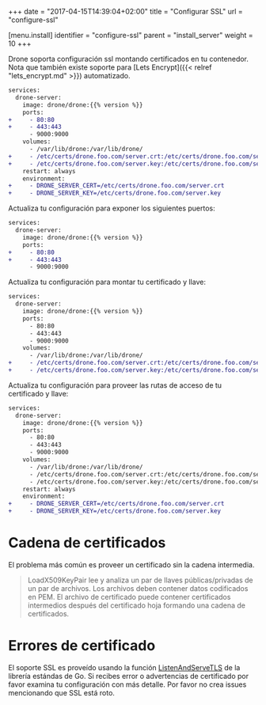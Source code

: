 +++
date = "2017-04-15T14:39:04+02:00"
title = "Configurar SSL"
url = "configure-ssl"

[menu.install]
  identifier = "configure-ssl"
  parent = "install_server"
  weight = 10
+++

Drone soporta configuración ssl montando certificados en tu contenedor. Nota que también existe soporte para [Lets Encrypt]({{< relref "lets_encrypt.md" >}}) automatizado.

```diff
services:
  drone-server:
    image: drone/drone:{{% version %}}
    ports:
+     - 80:80
+     - 443:443
      - 9000:9000
    volumes:
      - /var/lib/drone:/var/lib/drone/
+     - /etc/certs/drone.foo.com/server.crt:/etc/certs/drone.foo.com/server.crt
+     - /etc/certs/drone.foo.com/server.key:/etc/certs/drone.foo.com/server.key
    restart: always
    environment:
+     - DRONE_SERVER_CERT=/etc/certs/drone.foo.com/server.crt
+     - DRONE_SERVER_KEY=/etc/certs/drone.foo.com/server.key
```

Actualiza tu configuración para exponer los siguientes puertos:

```diff
services:
  drone-server:
    image: drone/drone:{{% version %}}
    ports:
+     - 80:80
+     - 443:443
      - 9000:9000
```

Actualiza tu configuración para montar tu certificado y llave:

```diff
services:
  drone-server:
    image: drone/drone:{{% version %}}
    ports:
      - 80:80
      - 443:443
      - 9000:9000
    volumes:
      - /var/lib/drone:/var/lib/drone/
+     - /etc/certs/drone.foo.com/server.crt:/etc/certs/drone.foo.com/server.crt
+     - /etc/certs/drone.foo.com/server.key:/etc/certs/drone.foo.com/server.key
```

Actualiza tu configuración para proveer las rutas de acceso de tu certificado y llave:

```diff
services:
  drone-server:
    image: drone/drone:{{% version %}}
    ports:
      - 80:80
      - 443:443
      - 9000:9000
    volumes:
      - /var/lib/drone:/var/lib/drone/
      - /etc/certs/drone.foo.com/server.crt:/etc/certs/drone.foo.com/server.crt
      - /etc/certs/drone.foo.com/server.key:/etc/certs/drone.foo.com/server.key
    restart: always
    environment:
+     - DRONE_SERVER_CERT=/etc/certs/drone.foo.com/server.crt
+     - DRONE_SERVER_KEY=/etc/certs/drone.foo.com/server.key
```

# Cadena de certificados

El problema más común es proveer un certificado sin la cadena intermedia.

> LoadX509KeyPair lee y analiza un par de llaves públicas/privadas de un par de archivos. Los archivos deben contener datos codificados en PEM. El archivo de certificado puede contener certificados intermedios después del certificado hoja formando una cadena de certificados.

# Errores de certificado

El soporte SSL es proveído usando la función [ListenAndServeTLS](https://golang.org/pkg/net/http/#ListenAndServeTLS) de la librería estándas de Go. Si recibes error o advertencias de certificado por favor examina tu configuración con más detalle. Por favor no crea issues mencionando que SSL está roto.
